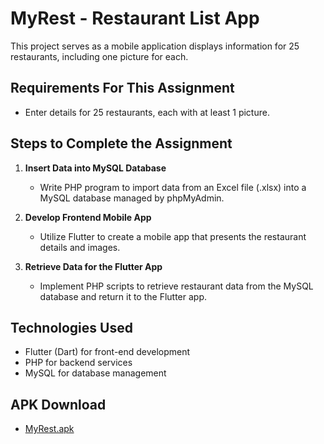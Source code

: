 # MyRest - Restaurant List App
This project serves as a mobile application displays information for 25 restaurants, including one picture for each.

## Requirements For This Assignment

- Enter details for 25 restaurants, each with at least 1 picture.

## Steps to Complete the Assignment

1. **Insert Data into MySQL Database**
   - Write PHP program to import data from an Excel file (.xlsx) into a MySQL database managed by phpMyAdmin.

2. **Develop Frontend Mobile App**
   - Utilize Flutter to create a mobile app that presents the restaurant details and images.

3. **Retrieve Data for the Flutter App**
   - Implement PHP scripts to retrieve restaurant data from the MySQL database and return it to the Flutter app.

## Technologies Used

- Flutter (Dart) for front-end development
- PHP for backend services
- MySQL for database management
 
## APK Download
- [MyRest.apk](https://drive.google.com/file/d/12DQk0MjlQdrJcGRStUBG9ocyS0QPQz3c/view?usp=sharing)
